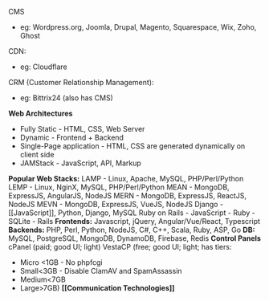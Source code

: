 CMS
- eg: Wordpress.org, Joomla, Drupal, Magento, Squarespace, Wix, Zoho, Ghost

CDN:
- eg: Cloudflare

CRM (Customer Relationship Management):
- eg: Bittrix24 (also has CMS)

**Web Architectures**
- Fully Static - HTML, CSS, Web Server
- Dynamic - Frontend + Backend
- Single-Page application - HTML, CSS are generated dynamically on client side
- JAMStack - JavaScript, API, Markup

**Popular Web Stacks:**
LAMP - Linux, Apache, MySQL, PHP/Perl/Python
LEMP - Linux, NginX, MySQL, PHP/Perl/Python
MEAN - MongoDB, ExpressJS, AngularJS, NodeJS
MERN - MongoDB, ExpressJS, ReactJS, NodeJS
MEVN - MongoDB, ExpressJS, VueJS, NodeJS
Django - [[JavaScript]], Python, Django, MySQL
Ruby on Rails - JavaScript - Ruby - SQLite - Rails
**Frontends:**
Javascript, jQuery, Angular/Vue/React, Typescript
**Backends:**
PHP, Perl, Python, NodeJS, C#, C++, Scala, Ruby, ASP, Go
**DB:**
MySQL, PostgreSQL, MongoDB, DynamoDB, Firebase, Redis
**Control Panels**
cPanel (paid; good UI; light)
VestaCP (free; good UI; light; has tiers:
- Micro <1GB - No phpfcgi
- Small<3GB - Disable ClamAV and SpamAssassin
- Medium<7GB
- Large>7GB)
**[[Communication Technologies]]**